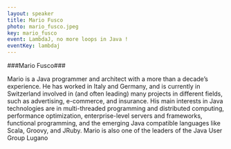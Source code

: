 ```yaml
---
layout: speaker
title: Mario Fusco
photo: mario_fusco.jpeg
key: mario_fusco
event: LambdaJ, no more loops in Java !
eventKey: lambdaj
---
```


###Mario Fusco###

Mario is a Java programmer and architect with a more than a decade’s experience.
He has worked in Italy and Germany, and is currently in Switzerland involved in (and often leading) many projects in different fields, such as advertising, e-commerce, and insurance.
His main interests in Java technologies are in multi-threaded programming and distributed computing, performance optimization, enterprise-level servers and frameworks, functional programming, and the emerging Java compatible languages like Scala, Groovy, and JRuby.
Mario is also one of the leaders of the Java User Group Lugano
